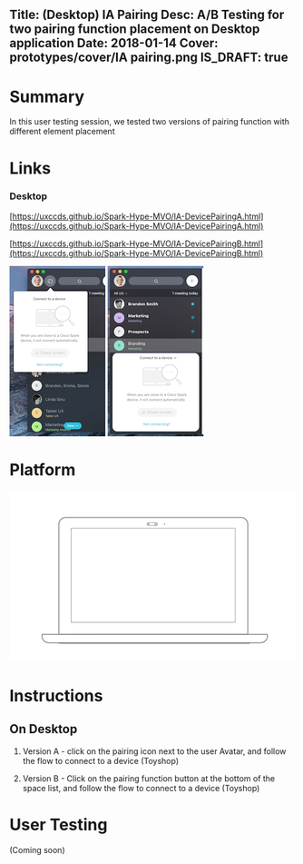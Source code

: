 Title: (Desktop) IA Pairing
Desc: A/B Testing for two pairing function placement on Desktop application
Date: 2018-01-14
Cover: prototypes/cover/IA pairing.png
IS_DRAFT: true
---

# Summary

In this user testing session, we tested two versions of pairing function with different element placement

# Links


### Desktop 

[https://uxccds.github.io/Spark-Hype-MVO/IA-DevicePairingA.html](https://uxccds.github.io/Spark-Hype-MVO/IA-DevicePairingA.html)

[https://uxccds.github.io/Spark-Hype-MVO/IA-DevicePairingB.html](https://uxccds.github.io/Spark-Hype-MVO/IA-DevicePairingB.html)

![Version A](../../../img_data/prototypes/IA-DevicePairingA.png)
![Version B](../../../img_data/prototypes/IA-DevicePairingB.png)

# Platform

![Desktop](../../../img_data/prototypes/Desktop-2x.png)


# Instructions

## On Desktop

1) Version A - click on the pairing icon next to the user Avatar, and follow the flow to connect to a device (Toyshop)

2) Version B - Click on the pairing function button at the bottom of the space list, and follow the flow to connect to a device (Toyshop)


# User Testing
(Coming soon)



